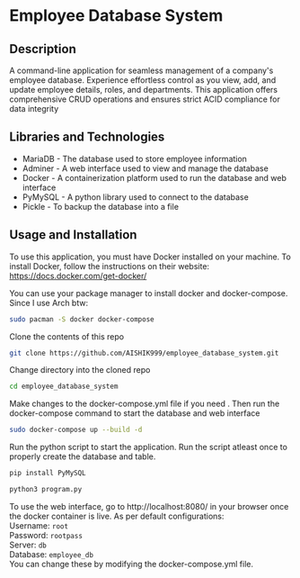 # Employee Database System

## Description
A command-line application for seamless management of a company's employee database. Experience effortless control as you view, add, and update employee details, roles, and departments. This application offers comprehensive CRUD operations and ensures strict ACID compliance for data integrity

## Libraries and Technologies
* MariaDB - The database used to store employee information
* Adminer - A web interface used to view and manage the database
* Docker - A containerization platform used to run the database and web interface
* PyMySQL - A python library used to connect to the database
* Pickle - To backup the database into a file

## Usage and Installation
To use this application, you must have Docker installed on your machine. To install Docker, follow the instructions on their website: https://docs.docker.com/get-docker/

You can use your package manager to install docker and docker-compose. Since I use Arch btw:
```bash
sudo pacman -S docker docker-compose
```
Clone the contents of this repo
```bash
git clone https://github.com/AISHIK999/employee_database_system.git
```
Change directory into the cloned repo
```bash
cd employee_database_system
```
Make changes to the docker-compose.yml file if you need . Then run the docker-compose command to start the database and web interface
```bash
sudo docker-compose up --build -d
```
Run the python script to start the application. Run the script atleast once to properly create the database and table.
```bash
pip install PyMySQL
```
```bash
python3 program.py
```

To use the web interface, go to http://localhost:8080/ in your browser once the docker container is live.
As per default configurations:<br>
Username: `root`<br>
Password: `rootpass`<br>
Server: `db` <br>
Database: `employee_db`<br>
You can change these by modifying the docker-compose.yml file.